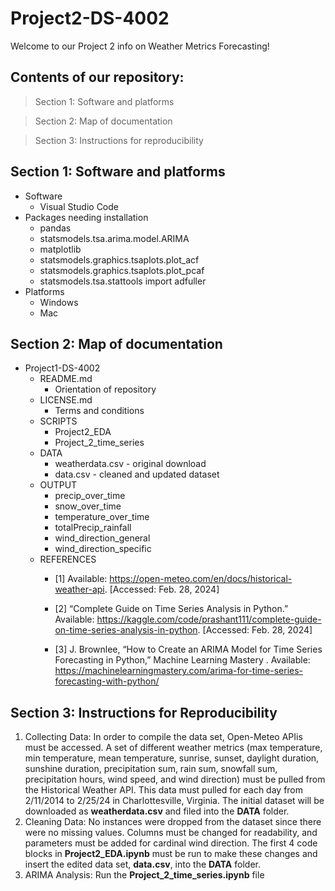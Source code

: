 # Project2-DS-4002
Welcome to our Project 2 info on Weather Metrics Forecasting!

## Contents of our repository:
> Section 1: Software and platforms

> Section 2: Map of documentation

> Section 3: Instructions for reproducibility

## Section 1: Software and platforms
* Software
  * Visual Studio Code
* Packages needing installation
  * pandas
  * statsmodels.tsa.arima.model.ARIMA
  * matplotlib
  * statsmodels.graphics.tsaplots.plot_acf
  * statsmodels.graphics.tsaplots.plot_pcaf
  * statsmodels.tsa.stattools import adfuller
* Platforms
  * Windows
  * Mac
 
## Section 2: Map of documentation
* Project1-DS-4002
  * README.md
      * Orientation of repository
  * LICENSE.md
      * Terms and conditions
  * SCRIPTS
      * Project2_EDA
      * Project_2_time_series
  * DATA
      * weatherdata.csv - original download
      * data.csv - cleaned and updated dataset
  * OUTPUT
      * precip_over_time
      * snow_over_time
      * temperature_over_time
      * totalPrecip_rainfall
      * wind_direction_general
      * wind_direction_specific
  * REFERENCES
      * [1] Available: https://open-meteo.com/en/docs/historical-weather-api. [Accessed: Feb. 28, 2024]

      * [2] “Complete Guide on Time Series Analysis in Python.” Available: https://kaggle.com/code/prashant111/complete-guide-on-time-series-analysis-in-python. [Accessed: Feb. 28, 2024]
      * [3] J. Brownlee, “How to Create an ARIMA Model for Time Series Forecasting in Python,” Machine Learning Mastery . Available: https://machinelearningmastery.com/arima-for-time-series-forecasting-with-python/
   
## Section 3: Instructions for Reproducibility
1. Collecting Data: In order to compile the data set, Open-Meteo APIis must be accessed. A set of different weather metrics (max temperature, min temperature, mean temperature, sunrise, sunset,  daylight duration, sunshine duration, precipitation sum, rain sum, snowfall sum, precipitation hours, wind speed, and wind direction) must be pulled from the Historical Weather API. This data must pulled for each day from 2/11/2014 to 2/25/24 in Charlottesville, Virginia. The initial dataset will be downloaded as **weatherdata.csv** and filed into the **DATA** folder.
2. Cleaning Data: No instances were dropped from the dataset since there were no missing values. Columns must be changed for readability, and parameters must be added for cardinal wind direction. The first 4 code blocks in **Project2_EDA.ipynb** must be run to make these changes and insert the edited data set, **data.csv**, into the **DATA** folder.
3. ARIMA Analysis: Run the **Project_2_time_series.ipynb** file
